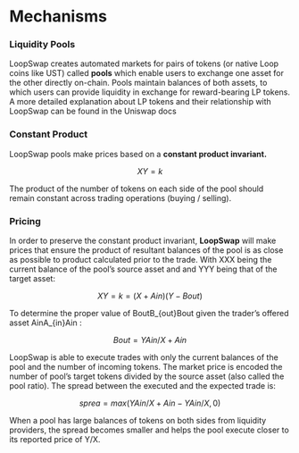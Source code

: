# Mechanisms

### Liquidity Pools <a id="liquidity-pools"></a>

LoopSwap creates automated markets for pairs of tokens \(or native Loop coins like UST\) called **pools** which enable users to exchange one asset for the other directly on-chain. Pools maintain balances of both assets, to which users can provide liquidity in exchange for reward-bearing LP tokens. A more detailed explanation about LP tokens and their relationship with LoopSwap can be found in the Uniswap docs

### Constant Product

LoopSwap pools make prices based on a **constant product invariant.**

$$
XY=k
$$

The product of the number of tokens on each side of the pool should remain constant across trading operations \(buying / selling\).

### Pricing <a id="pricing"></a>

In order to preserve the constant product invariant, **LoopSwap** will make prices that ensure the product of resultant balances of the pool is as close as possible to product calculated prior to the trade. With XXX being the current balance of the pool’s source asset and and YYY being that of the target asset:

$$
XY=k=(X+Ain​)(Y−Bout​)
$$

To determine the proper value of BoutB_{out}Bout​ given the trader’s offered asset AinA_{in}Ain​ :

$$
Bout​=Y Ain/X+Ain
$$

LoopSwap is able to execute trades with only the current balances of the pool and the number of incoming tokens. The market price is encoded the number of pool’s target tokens divided by the source asset \(also called the pool ratio\). The spread between the executed and the expected trade is:

$$
sprea=max(Y Ain/X+Ain - YAin/X,0)
$$

When a pool has large balances of tokens on both sides from liquidity providers, the spread becomes smaller and helps the pool execute closer to its reported price of Y/X.




